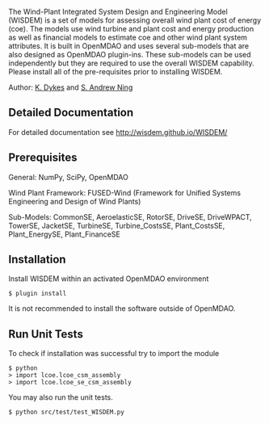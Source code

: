 The Wind-Plant Integrated System Design and Engineering Model (WISDEM) is a set of models for assessing overall wind plant cost of energy (coe).  The models use wind turbine and plant cost and energy production as well as financial models to estimate coe and other wind plant system attributes.  It is built in OpenMDAO and uses several sub-models that are also designed as OpenMDAO plugin-ins.  These sub-models can be used independently but they are required to use the overall WISDEM capability.  Please install all of the pre-requisites prior to installing WISDEM.

Author: [K. Dykes](mailto:katherine.dykes@nrel.gov) and [S. Andrew Ning](mailto:simeon.ning@nrel.gov)

## Detailed Documentation

For detailed documentation see <http://wisdem.github.io/WISDEM/>

## Prerequisites

General: NumPy, SciPy, OpenMDAO

Wind Plant Framework: FUSED-Wind (Framework for Unified Systems Engineering and Design of Wind Plants)

Sub-Models: CommonSE, AeroelasticSE, RotorSE, DriveSE, DriveWPACT, TowerSE, JacketSE, TurbineSE, Turbine_CostsSE, Plant_CostsSE, Plant_EnergySE, Plant_FinanceSE

## Installation

Install WISDEM within an activated OpenMDAO environment

	$ plugin install

It is not recommended to install the software outside of OpenMDAO.

## Run Unit Tests

To check if installation was successful try to import the module

	$ python
	> import lcoe.lcoe_csm_assembly
	> import lcoe.lcoe_se_csm_assembly

You may also run the unit tests.

	$ python src/test/test_WISDEM.py

